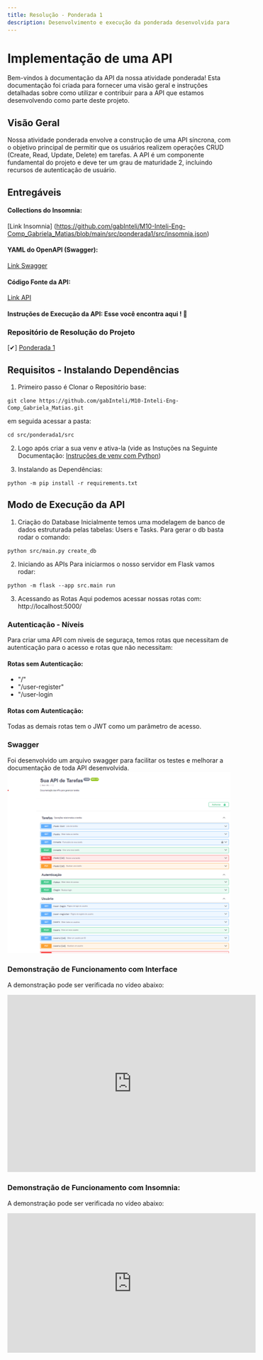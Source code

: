 ```yaml
---
title: Resolução - Ponderada 1
description: Desenvolvimento e execução da ponderada desenvolvida para entrega. 
---
```


# Implementação de uma API

Bem-vindos à documentação da API da nossa atividade ponderada! Esta documentação foi criada para fornecer uma visão geral e instruções detalhadas sobre como utilizar e contribuir para a API que estamos desenvolvendo como parte deste projeto.

## Visão Geral
Nossa atividade ponderada envolve a construção de uma API síncrona, com o objetivo principal de permitir que os usuários realizem operações CRUD (Create, Read, Update, Delete) em tarefas. A API é um componente fundamental do projeto e deve ter um grau de maturidade 2, incluindo recursos de autenticação de usuário.


## Entregáveis

#### Collections do Insomnia: 
[Link Insomnia] (https://github.com/gabInteli/M10-Inteli-Eng-Comp_Gabriela_Matias/blob/main/src/ponderada1/src/insomnia.json)
#### YAML do OpenAPI (Swagger): 
[Link Swagger](https://github.com/gabInteli/M10-Inteli-Eng-Comp_Gabriela_Matias/blob/main/src/ponderada1/src/swagger.yaml)
#### Código Fonte da API: 
[Link API](https://github.com/gabInteli/M10-Inteli-Eng-Comp_Gabriela_Matias/blob/main/src/ponderada1/src/src/main.py)
#### Instruções de Execução da API: Esse você encontra aqui ! 🫡


### Repositório de Resolução do Projeto

[✔] [Ponderada 1](https://github.com/gabInteli/M10-Inteli-Eng-Comp_Gabriela_Matias/tree/main/src/ponderada1)

## Requisitos - Instalando Dependências 

1. Primeiro passo é Clonar o Repositório base: 
```
git clone https://github.com/gabInteli/M10-Inteli-Eng-Comp_Gabriela_Matias.git
```
em seguida acessar a pasta: 
```
cd src/ponderada1/src
```

2. Logo após criar a sua venv e ativa-la (vide as Instuções na Seguinte Documentação: [Instruções de venv com Python](https://murilo-zc.github.io/M10-Inteli-Eng-Comp/Encontros/encontro_01/nivel2))

3. Instalando as Dependências: 
```
python -m pip install -r requirements.txt
```

##  Modo de Execução da API

1. Criação do Database 
Inicialmente temos uma modelagem de banco de dados estruturada pelas tabelas: Users e Tasks. Para gerar o db basta rodar o comando: 
```
python src/main.py create_db
```

2. Iniciando as APIs 
Para iniciarmos o nosso servidor em Flask vamos rodar: 
```
python -m flask --app src.main run
```

3. Acessando as Rotas 
Aqui podemos acessar nossas rotas com: http://localhost:5000/

### Autenticação - Níveis 
Para criar uma API com niveis de seguraça, temos rotas que necessitam de autenticação para o acesso e rotas que não necessitam: 

#### Rotas sem Autenticação: 
- "/"
- "/user-register"
- "/user-login

#### Rotas com Autenticação: 
Todas as demais rotas tem o JWT como um parâmetro de acesso. 

### Swagger 
Foi desenvolvido um arquivo swagger para facilitar os testes e melhorar a documentação de toda API desenvolvida. 
![Swagger](https://github.com/gabInteli/M10-Inteli-Eng-Comp_Gabriela_Matias/blob/main/docs/src/assets/swagger.png)

### Demonstração de Funcionamento com Interface

A demonstração pode ser verificada no vídeo abaixo:  
<iframe width="560" height="400" src="https://www.youtube.com/embed/pzalapsCr7k?si=BOj28WBp0yeTOA5d" title="YouTube video player" frameborder="0" allow="accelerometer; autoplay; clipboard-write; encrypted-media; gyroscope; picture-in-picture; web-share" referrerpolicy="strict-origin-when-cross-origin" allowfullscreen></iframe>

### Demonstração de Funcionamento com Insomnia: 

A demonstração pode ser verificada no vídeo abaixo:  
<iframe width="560" height="315" src="https://www.youtube.com/embed/3p2nFk-DDDA?si=QOIDEhcFW2gcVPbM" title="YouTube video player" frameborder="0" allow="accelerometer; autoplay; clipboard-write; encrypted-media; gyroscope; picture-in-picture; web-share" referrerpolicy="strict-origin-when-cross-origin" allowfullscreen></iframe>
